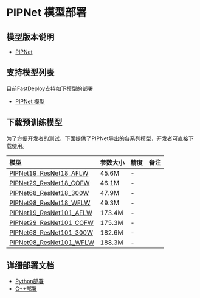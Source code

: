 # PIPNet 模型部署

## 模型版本说明

- [PIPNet](https://github.com/jhb86253817/PIPNet/tree/b9eab58)

## 支持模型列表

目前FastDeploy支持如下模型的部署

- [PIPNet 模型](https://github.com/jhb86253817/PIPNet)

## 下载预训练模型

为了方便开发者的测试，下面提供了PIPNet导出的各系列模型，开发者可直接下载使用。

| 模型                                                               | 参数大小    | 精度    | 备注 |
|:---------------------------------------------------------------- |:----- |:----- | :------ |
| [PIPNet19_ResNet18_AFLW](https://bj.bcebos.com/paddlehub/fastdeploy/pipnet_resnet18_10x19x32x256_aflw.onnx) | 45.6M | - |
| [PIPNet29_ResNet18_COFW](https://bj.bcebos.com/paddlehub/fastdeploy/pipnet_resnet18_10x29x32x256_cofw.onnx) | 46.1M | - |
| [PIPNet68_ResNet18_300W](https://bj.bcebos.com/paddlehub/fastdeploy/pipnet_resnet18_10x68x32x256_300w.onnx) | 47.9M | - |
| [PIPNet98_ResNet18_WFLW](https://bj.bcebos.com/paddlehub/fastdeploy/pipnet_resnet18_10x98x32x256_wflw.onnx) | 49.3M | - |
| [PIPNet19_ResNet101_AFLW](https://bj.bcebos.com/paddlehub/fastdeploy/pipnet_resnet101_10x19x32x256_aflw.onnx) | 173.4M | - |
| [PIPNet29_ResNet101_COFW](https://bj.bcebos.com/paddlehub/fastdeploy/pipnet_resnet101_10x29x32x256_cofw.onnx) | 175.3M | - |
| [PIPNet68_ResNet101_300W](https://bj.bcebos.com/paddlehub/fastdeploy/pipnet_resnet101_10x68x32x256_300w.onnx) | 182.6M | - |
| [PIPNet98_ResNet101_WFLW](https://bj.bcebos.com/paddlehub/fastdeploy/pipnet_resnet101_10x98x32x256_wflw.onnx) | 188.3M | - |



## 详细部署文档

- [Python部署](python)
- [C++部署](cpp)
